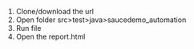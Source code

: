 1. Clone/download the url
2. Open folder src>test>java>saucedemo_automation
3. Run file
4. Open the report.html
